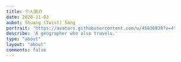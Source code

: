 ```yaml
---
title: 个人简介
date: 2020-11-03
aubot: Shuang (Twist) Song
portrait: 'https://avatars.githubusercontent.com/u/45836839?v=4'
describe: 'A geographer who also travels.'
type: "about"
layout: "about"
comments: false
---
```

